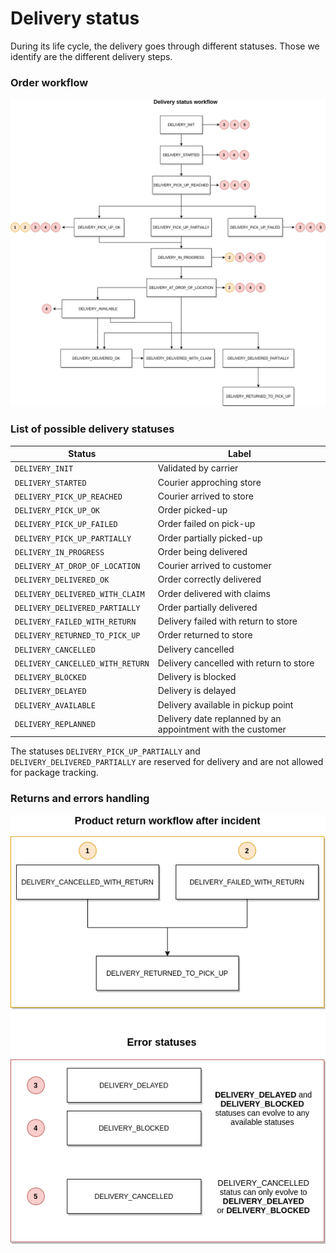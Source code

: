 # Delivery status

During its life cycle, the delivery goes through different statuses. Those we identify are the different delivery steps.

### Order workflow

![get-started-icon](../../assets/images/delivery-status-workflow.png)

### List of possible delivery statuses

| Status                           | Label                                
| -------------------------------- | ------------------------------------ 
| `DELIVERY_INIT`                  | Validated by carrier                 
| `DELIVERY_STARTED`               | Courier approching store             
| `DELIVERY_PICK_UP_REACHED`       | Courier arrived to store             
| `DELIVERY_PICK_UP_OK`            | Order picked-up                      
| `DELIVERY_PICK_UP_FAILED`        | Order failed on pick-up              
| `DELIVERY_PICK_UP_PARTIALLY`     | Order partially picked-up            
| `DELIVERY_IN_PROGRESS`           | Order being delivered                
| `DELIVERY_AT_DROP_OF_LOCATION`   | Courier arrived to customer          
| `DELIVERY_DELIVERED_OK`          | Order correctly delivered            
| `DELIVERY_DELIVERED_WITH_CLAIM`  | Order delivered with claims          
| `DELIVERY_DELIVERED_PARTIALLY`   | Order partially delivered            
| `DELIVERY_FAILED_WITH_RETURN`    | Delivery failed with return to store 
| `DELIVERY_RETURNED_TO_PICK_UP`   | Order returned to store              
| `DELIVERY_CANCELLED`             | Delivery cancelled                   
| `DELIVERY_CANCELLED_WITH_RETURN` | Delivery cancelled with return to store 
| `DELIVERY_BLOCKED`               | Delivery is blocked                  
| `DELIVERY_DELAYED`               | Delivery is delayed                  
| `DELIVERY_AVAILABLE`             | Delivery available in pickup point
| `DELIVERY_REPLANNED`             | Delivery date replanned by an appointment with the customer


The statuses `DELIVERY_PICK_UP_PARTIALLY` and `DELIVERY_DELIVERED_PARTIALLY` are reserved for delivery and are not allowed for package tracking.

### Returns and errors handling

![get-started-icon](../../assets/images/product-return-workflow-delivery.png)
